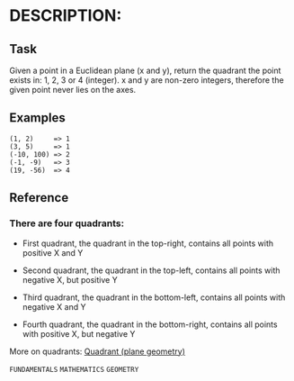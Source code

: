 # DESCRIPTION:

## Task

Given a point in a Euclidean plane (x and y), return the quadrant the point exists in: 1, 2, 3 or 4 (integer). x and y are non-zero integers, therefore the given point never lies on the axes.

## Examples

```
(1, 2)     => 1
(3, 5)     => 1
(-10, 100) => 2
(-1, -9)   => 3
(19, -56)  => 4
```

## Reference

### There are four quadrants:

- First quadrant, the quadrant in the top-right, contains all points with positive X and Y

- Second quadrant, the quadrant in the top-left, contains all points with negative X, but positive Y

- Third quadrant, the quadrant in the bottom-left, contains all points with negative X and Y

- Fourth quadrant, the quadrant in the bottom-right, contains all points with positive X, but negative Y

More on quadrants: [Quadrant (plane geometry)][Quadrant]


`FUNDAMENTALS` `MATHEMATICS` `GEOMETRY`


[Quadrant]: https://en.wikipedia.org/wiki/Quadrant_(plane_geometry)
